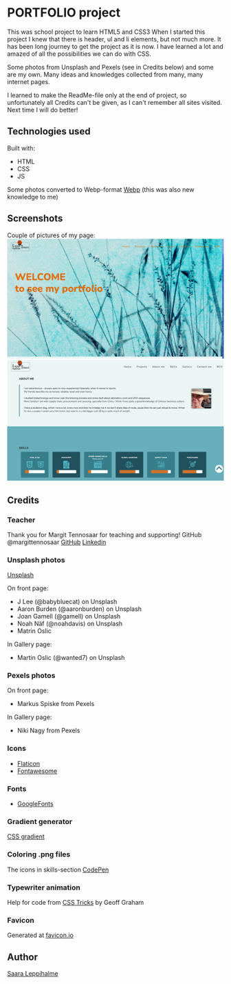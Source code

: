# PORTFOLIO project

This was school project to learn HTML5 and CSS3
When I started this project I knew that there is header, ul and li elements, but not much more. It has been long journey to get the project as it is now. I have learned a lot and amazed of all the possibilities we can do with CSS.

Some photos from Unsplash and Pexels (see in Credits below) and some are my own.
Many ideas and knowledges collected from many, many internet pages.

I learned to make the ReadMe-file only at the end of project, so unfortunately all Credits can't be given, as I can't remember all sites visited.
Next time I will do better!

## Technologies used

Built with:

- HTML
- CSS
- JS

Some photos converted to Webp-format
[Webp](https://developers.google.com/speed/webp)
(this was also new knowledge to me)

## Screenshots

Couple of pictures of my page:
![Hero banner area](./screenshots/Screenshot1_myPortfolio.png?raw=true "Screenshot of HTML")
![Middle part's sections](./screenshots/Screenshot2_myPortfolio.png?raw=true "Screenshot of HTML")

## Credits

### Teacher

Thank you for Margit Tennosaar for teaching and supporting!
GitHub @margittennosaar [GitHub](https://github.com/margittennosaar)
[Linkedin](https://www.linkedin.com/in/margittennosaar/)

### Unsplash photos

[Unsplash](https://unsplash.com/)

On front page:

- J Lee (@babybluecat) on Unsplash
- Aaron Burden (@aaronburden) on Unsplash
- Joan Gamell (@gamell) on Unsplash
- Noah Näf (@noahdavis) on Unsplash
- Matrin Oslic

In Gallery page:

- Martin Oslic (@wanted7) on Unsplash

### Pexels photos

On front page:

- Markus Spiske from Pexels

In Gallery page:

- Niki Nagy from Pexels

### Icons

- [Flaticon](https://www.flaticon.com/)
- [Fontawesome](https://fontawesome.com/)

### Fonts

- [GoogleFonts](https://fonts.google.com/)

### Gradient generator

[CSS gradient](https://cssgradient.io/)

### Coloring .png files

The icons in skills-section
[CodePen](https://codepen.io/sosuke/pen/Pjoqqp)

### Typewriter animation

Help for code from
[CSS Tricks](https://css-tricks.com/snippets/css/typewriter-effect/)
by Geoff Graham

### Favicon

Generated at [favicon.io](https://favicon.io/favicon-converter/)

## Author

[Saara Leppihalme](https://www.linkedin.com/in/saara-leppihalme/)
